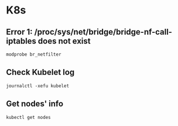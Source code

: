 # K8s

## Error 1: /proc/sys/net/bridge/bridge-nf-call-iptables does not exist

```
modprobe br_netfilter
```

## Check Kubelet log

```
journalctl -xefu kubelet
```

## Get nodes' info

```
kubectl get nodes
```